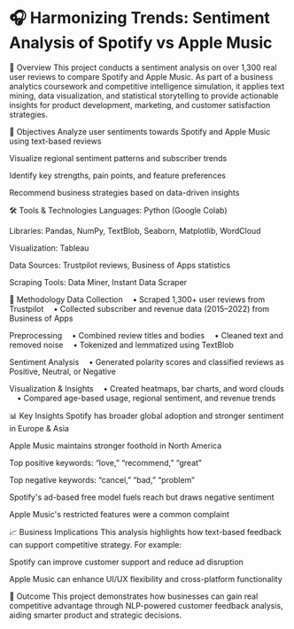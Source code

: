 # 🎧 Harmonizing Trends: Sentiment Analysis of Spotify vs Apple Music

📘 Overview
This project conducts a sentiment analysis on over 1,300 real user reviews to compare Spotify and Apple Music. As part of a business analytics coursework and competitive intelligence simulation, it applies text mining, data visualization, and statistical storytelling to provide actionable insights for product development, marketing, and customer satisfaction strategies.

🎯 Objectives
Analyze user sentiments towards Spotify and Apple Music using text-based reviews

Visualize regional sentiment patterns and subscriber trends

Identify key strengths, pain points, and feature preferences

Recommend business strategies based on data-driven insights

🛠 Tools & Technologies
Languages: Python (Google Colab)

Libraries: Pandas, NumPy, TextBlob, Seaborn, Matplotlib, WordCloud

Visualization: Tableau

Data Sources: Trustpilot reviews, Business of Apps statistics

Scraping Tools: Data Miner, Instant Data Scraper

🧪 Methodology
Data Collection
 • Scraped 1,300+ user reviews from Trustpilot
 • Collected subscriber and revenue data (2015–2022) from Business of Apps

Preprocessing
 • Combined review titles and bodies
 • Cleaned text and removed noise
 • Tokenized and lemmatized using TextBlob

Sentiment Analysis
 • Generated polarity scores and classified reviews as Positive, Neutral, or Negative

Visualization & Insights
 • Created heatmaps, bar charts, and word clouds
 • Compared age-based usage, regional sentiment, and revenue trends

📊 Key Insights
Spotify has broader global adoption and stronger sentiment in Europe & Asia

Apple Music maintains stronger foothold in North America

Top positive keywords: “love,” “recommend,” “great”

Top negative keywords: “cancel,” “bad,” “problem”

Spotify's ad-based free model fuels reach but draws negative sentiment

Apple Music's restricted features were a common complaint

📈 Business Implications
This analysis highlights how text-based feedback can support competitive strategy. For example:

Spotify can improve customer support and reduce ad disruption

Apple Music can enhance UI/UX flexibility and cross-platform functionality

🚀 Outcome
This project demonstrates how businesses can gain real competitive advantage through NLP-powered customer feedback analysis, aiding smarter product and strategic decisions.

